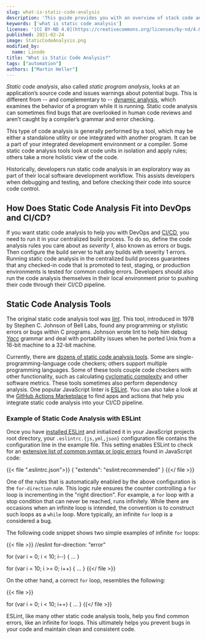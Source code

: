 ```yaml
---
slug: what-is-static-code-analysis
description: 'This guide provides you with an overview of stack code analysis, a method of testing code that helps prevents bugs in your code during your development process.'
keywords: ['what is static code analysis']
license: '[CC BY-ND 4.0](https://creativecommons.org/licenses/by-nd/4.0)'
published: 2021-02-24
image: StaticCodeAnalysis.png
modified_by:
  name: Linode
title: "What is Static Code Analysis?"
tags: ["automation"]
authors: ["Martin Heller"]
---
```


*Static code analysis*, also called *static program analysis*, looks at an application’s source code and issues warnings about potential bugs. This is different from -- and complementary to -- [dynamic analysis](https://en.wikipedia.org/wiki/Dynamic_program_analysis), which examines the behavior of a program while it is running. Static code analysis can sometimes find bugs that are overlooked in human code reviews and aren’t caught by a compiler’s grammar and error checking.

This type of code analysis is generally performed by a tool, which may be either a standalone utility or one integrated with another program. It can be a part of your integrated development environment or a compiler. Some static code analysis tools look at code units in isolation and apply rules; others take a more holistic view of the code.

Historically, developers run static code analysis in an exploratory way as part of their local software development workflow. This assists developers when debugging and testing, and before checking their code into source code control.

## How Does Static Code Analysis Fit into DevOps and CI/CD?

If you want static code analysis to help you with DevOps and [CI/CD](/docs/guides/introduction-ci-cd/), you need to run it in your centralized build process. To do so, define the code analysis rules you care about as *severity 1*, also known as errors or bugs. Then configure the build server to halt any builds with severity 1 errors. Running static code analysis in the centralized build process guarantees that any checked-in code that is promoted to test, staging, or production environments is tested for common coding errors. Developers should also run the code analysis themselves in their local environment prior to pushing their code through their CI/CD pipeline.

## Static Code Analysis Tools

The original static code analysis tool was [*lint*](https://en.wikipedia.org/wiki/Lint_(software)). This tool, introduced in 1978 by Stephen C. Johnson of Bell Labs, found any programming or stylistic errors or bugs within C programs. Johnson wrote lint to help him debug [*Yacc*](https://en.wikipedia.org/wiki/Yacc) grammar and deal with portability issues when he ported Unix from a 16-bit machine to a 32-bit machine.

Currently, there are [dozens of static code analysis tools](https://en.wikipedia.org/wiki/List_of_tools_for_static_code_analysis). Some are single-programming-language code checkers; others support multiple programming languages. Some of these tools couple code checkers with other functionality, such as calculating [cyclomatic complexity](https://en.wikipedia.org/wiki/Cyclomatic_complexity) and other software metrics. These tools sometimes also perform dependency analysis. One popular JavaScript linter is [ESLint](https://eslint.org/). You can also take a look at the [GitHub Actions Marketplace](https://github.com/marketplace/category/code-quality) to find apps and actions that help you integrate static code analysis into your CI/CD pipeline.

### Example of Static Code Analysis with ESLint

Once you have [installed ESLint](https://eslint.org/docs/user-guide/getting-started#installation-and-usage) and initialized it in your JavaScript projects root directory, your `.eslintrc.{js,yml,json}` configuration file contains the configuration line in the example file. This setting enables ESLint to check for an [extensive list of common syntax or logic errors](https://eslint.org/docs/rules/) found in JavaScript code:

{{< file ".eslintrc.json">}}
{
    "extends": "eslint:recommended"
}
{{</ file >}}

One of the rules that is automatically enabled by the above configuration is the `for-direction` rule. This logic rule ensures the counter controlling a `for` loop is incrementing in the "right direction". For example, a `for` loop with a stop condition that can never be reached, runs infinitely. While there are occasions when an infinite loop is intended, the convention is to construct such loops as a `while` loop. More typically, an infinite `for` loop is a considered a bug.

The following code snippet shows two simple examples of infinite `for` loops:

{{< file >}}
//eslint for-direction: "error"

for (var i = 0; i < 10; i--) {
...
}

for (var i = 10; i >= 0; i++) {
...
}
{{</ file >}}

On the other hand, a correct `for` loop, resembles the following:

{{< file >}}

for (var i = 0; i < 10; i++) {
...
}
{{</ file >}}

ESLint, like many other static code analysis tools, help you find common errors, like an infinite for loops. This ultimately helps you prevent bugs in your code and maintain clean and consistent code.
